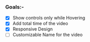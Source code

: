 ### Goals:-

- [x] Show controls only while Hovering
- [x] Add total time of the video
- [x] Responsive Design
- [ ] Customizable Name for the video
